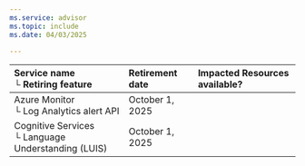 ```yaml
---
ms.service: advisor
ms.topic: include
ms.date: 04/03/2025

---
```


| Service name <br />&#9492; Retiring feature | Retirement date | Impacted Resources available? |
|:--- |:--- |:--- |
| Azure Monitor <br />&#9492; Log Analytics alert API | October 1, 2025 |  |
| Cognitive Services <br />&#9492; Language Understanding (LUIS) | October 1, 2025 |  |
